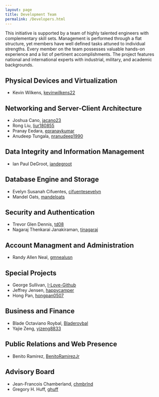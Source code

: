 ```yaml
---
layout: page
title: Development Team
permalink: /Developers.html
---
```


This initiative is supported by a team of highly talented engineers with complementary skill sets.
Management is performed through a flat structure, yet members have well defined tasks attuned to individual strengths.
Every member on the team possesses valuable hands-on experience and a list of pertinent accomplishments.
The project features national and international experts with industrial, military, and academic backgrounds.

## Physical Devices and Virtualization
* Kevin Wilkens, [kevinwilkens22](https://github.com/kevinwilkens22)

## Networking and Server-Client Architecture
* Joshua Cano, [jacano23](https://github.com/jacano23)
* Rong Liu, [liur180855](https://github.com/liur180855)
* Pranay Eedara, [epranaykumar](https://github.com/epranaykumar)
* Anudeep Tungala, [nranudeep1990](https://github.com/nranudeep1990)

## Data Integrity and Information Management
* Ian Paul DeGroot, [iandegroot](https://github.com/iandegroot)

## Database Engine and Storage
* Evelyn Susanah Cifuentes, [cifuentesevelyn](https://github.com/cifuentesevelyn)
* Mandel Oats, [mandeloats](https://github.com/mandeloats)

## Security and Authentication 
* Trevor Glen Dennis, [td08](https://github.com/td08)
* Nagaraj Thenkarai Janakiraman, [tjnagaraj](https://github.com/tjnagaraj)

## Account Managment and Administration
* Randy Allen Neal, [gmnealusn](https://github.com/gmnealusn)

## Special Projects
* George Sullivan, [I-Love-Github](https://github.com/I-Love-Github)
* Jeffrey Jensen, [happycamper](https://github.com/happycamper)
* Hong Pan, [hongpan0507](https://github.com/hongpan0507)

## Business and Finance
* Blade Octaviano Roybal, [Bladeroybal](https://github.com/Bladeroybal)
* Yajie Zeng, [yjzeng8833](https://github.com/yjzeng8833)

## Public Relations and Web Presence
* Benito Ramirez, [BenitoRamirezJr](https://github.com/BenitoRamirezJr)

## Advisory Board
* Jean-Francois Chamberland, [chmbrlnd](https://github.com/chmbrlnd)
* Gregory H. Huff, [ghuff](https://github.com/ghuff)


